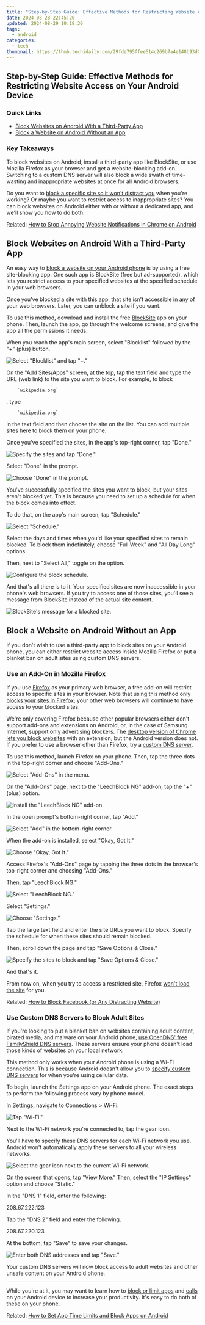 ```yaml
---
title: "Step-by-Step Guide: Effective Methods for Restricting Website Access on Your Android Device"
date: 2024-08-28 22:45:20
updated: 2024-08-29 10:18:30
tags:
  - android
categories:
  - tech
thumbnail: https://thmb.techidaily.com/29fde795ffee614c269b7a4e148b93d0201f16c6e463e2b9427b9aa8d21b5faf.jpg
---
```


## Step-by-Step Guide: Effective Methods for Restricting Website Access on Your Android Device

### Quick Links

* [Block Websites on Android With a Third-Party App](https://screen-mirror.techidaily.com/best-3-infinix-hot-40-pro-emulator-for-mac-to-run-your-wanted-android-apps-drfone-by-drfone-android/)
* [Block a Website on Android Without an App](https://extra-approaches.techidaily.com/updated-pivotal-ideas-in-tech-driven-story-weaving/)

### Key Takeaways

 To block websites on Android, install a third-party app like BlockSite, or use Mozilla Firefox as your browser and get a website-blocking add-on. Switching to a custom DNS server will also block a wide swath of time-wasting and inappropriate websites at once for all Android browsers.

 Do you want to [block a specific site so it won't distract you](https://apple-account.techidaily.com/why-apple-account-disabled-on-your-apple-iphone-15-plus-how-to-fix-by-drfone-ios/) when you're working? Or maybe you want to restrict access to inappropriate sites? You can block websites on Android either with or without a dedicated app, and we'll show you how to do both.

Related: [How to Stop Annoying Website Notifications in Chrome on Android](https://apple-account.techidaily.com/why-apple-account-disabled-on-your-apple-iphone-15-plus-how-to-fix-by-drfone-ios/) 

##  Block Websites on Android With a Third-Party App

 An easy way to [block a website on your Android phone](https://twitter-videos.techidaily.com/updated-quick-tips-for-uploading-content-on-twitter-for-2024/) is by using a free site-blocking app. One such app is BlockSite (free but ad-supported), which lets you restrict access to your specified websites at the specified schedule in your web browsers.

 Once you've blocked a site with this app, that site isn't accessible in any of your web browsers. Later, you can unblock a site if you want.

 To use this method, download and install the free [BlockSite](https://www.anrdoezrs.net/links/3607085/type/dlg/sid/UUhtgUeUpU203438/https://play.google.com/store/apps/details?id=co.blocksite) app on your phone. Then, launch the app, go through the welcome screens, and give the app all the permissions it needs.

 When you reach the app's main screen, select "Blocklist" followed by the "+" (plus) button.

![Select "Blocklist" and tap "+."](https://static1.howtogeekimages.com/wordpress/wp-content/uploads/2022/11/1-blocksite-add-site.png) 

 On the "Add Sites/Apps" screen, at the top, tap the text field and type the URL (web link) to the site you want to block. For example, to block 

        `wikipedia.org`
    
 , type 

        `wikipedia.org`
    
 in the text field and then choose the site on the list. You can add multiple sites here to block them on your phone.

 Once you've specified the sites, in the app's top-right corner, tap "Done."

![Specify the sites and tap "Done."](https://static1.howtogeekimages.com/wordpress/wp-content/uploads/2022/11/2-blocksite-specify-site.png) 

 Select "Done" in the prompt.

![Choose "Done" in the prompt.](https://static1.howtogeekimages.com/wordpress/wp-content/uploads/2022/11/3-blocksite-site-added.png) 

 You've successfully specified the sites you want to block, but your sites aren't blocked yet. This is because you need to set up a schedule for when the block comes into effect.

 To do that, on the app's main screen, tap "Schedule."

![Select "Schedule."](https://static1.howtogeekimages.com/wordpress/wp-content/uploads/2022/11/4-blocksite-block-schedule.png) 

 Select the days and times when you'd like your specified sites to remain blocked. To block them indefinitely, choose "Full Week" and "All Day Long" options.

 Then, next to "Select All," toggle on the option.

![Configure the block schedule.](https://static1.howtogeekimages.com/wordpress/wp-content/uploads/2022/11/5-blocksite-configure-schedule.png) 

 And that's all there is to it. Your specified sites are now inaccessible in your phone's web browsers. If you try to access one of those sites, you'll see a message from BlockSite instead of the actual site content.

![BlockSite's message for a blocked site.](https://static1.howtogeekimages.com/wordpress/wp-content/uploads/2022/11/6-blocksite-blocked-site.png) 

##  Block a Website on Android Without an App

 If you don't wish to use a third-party app to block sites on your Android phone, you can either restrict website access inside Mozilla Firefox or put a blanket ban on adult sites using custom DNS servers.

###  Use an Add-On in Mozilla Firefox

 If you use [Firefox](https://www.anrdoezrs.net/links/3607085/type/dlg/sid/UUhtgUeUpU203438/https://play.google.com/store/apps/details?id=org.mozilla.firefox&hl=en%5FUS&gl=US) as your primary web browser, a free add-on will restrict access to specific sites in your browser. Note that using this method only [blocks your sites in Firefox](https://extra-guidance.techidaily.com/in-2024-revolutionize-your-media-creation-hero5-black-mastery-skills/); your other web browsers will continue to have access to your blocked sites.

 We're only covering Firefox because other popular browsers either don't support add-ons and extensions on Android, or, in the case of Samsung Internet, support only advertising blockers. The [desktop version of Chrome lets you block websites](https://extra-guidance.techidaily.com/updated-pedal-to-the-metal-mastering-crossfade-techniques/) with an extension, but the Android version does not. If you prefer to use a browser other than Firefox, try a [custom DNS server](https://mondly-stories.techidaily.com/1719574983025-mondlyvr-an-immersive-journey-to-language-fluency-awaits/).

 To use this method, launch Firefox on your phone. Then, tap the three dots in the top-right corner and choose "Add-Ons."

![Select "Add-Ons" in the menu.](https://static1.howtogeekimages.com/wordpress/wp-content/uploads/2022/11/7-firefox-mobile-add-ons.png) 

 On the "Add-Ons" page, next to the "LeechBlock NG" add-on, tap the "+" (plus) option.

![Install the "LeechBlock NG" add-on.](https://static1.howtogeekimages.com/wordpress/wp-content/uploads/2022/11/8-firefox-mobile-add-leechblock-add-on.png) 

 In the open prompt's bottom-right corner, tap "Add."

![Select "Add" in the bottom-right corner.](https://static1.howtogeekimages.com/wordpress/wp-content/uploads/2022/11/9-firefox-mobile-install-leechblock-add-on.png) 

 When the add-on is installed, select "Okay, Got It."

![Choose "Okay, Got It."](https://static1.howtogeekimages.com/wordpress/wp-content/uploads/2022/11/10-firefox-mobile-leechblock-add-on-added.png) 

 Access Firefox's "Add-Ons" page by tapping the three dots in the browser's top-right corner and choosing "Add-Ons."

 Then, tap "LeechBlock NG."

![Select "LeechBlock NG."](https://static1.howtogeekimages.com/wordpress/wp-content/uploads/2022/11/11-firefox-mobile-open-leechblock-add-on.png) 

 Select "Settings."

![Choose "Settings."](https://static1.howtogeekimages.com/wordpress/wp-content/uploads/2022/11/12-firefox-mobile-leechblock-settings.png) 

 Tap the large text field and enter the site URLs you want to block. Specify the schedule for when these sites should remain blocked.

 Then, scroll down the page and tap "Save Options & Close."

![Specify the sites to block and tap "Save Options & Close."](https://static1.howtogeekimages.com/wordpress/wp-content/uploads/2022/11/13-firefox-mobile-block-sites.png) 

 And that's it.

 From now on, when you try to access a restricted site, Firefox [won't load the site](https://some-approaches.techidaily.com/updated-the-alliance-formula-youtube-partnerships-with-brands/) for you.

Related: [How to Block Facebook (or Any Distracting Website)](https://some-approaches.techidaily.com/updated-the-alliance-formula-youtube-partnerships-with-brands/) 

### Use Custom DNS Servers to Block Adult Sites

 If you're looking to put a blanket ban on websites containing adult content, pirated media, and malware on your Android phone, [use OpenDNS' free FamilyShield DNS servers](https://instagram-clips.techidaily.com/new-becoming-a-master-of-instagram-auditory-aesthetics/). These servers ensure your phone doesn't load those kinds of websites on your local network.

 This method only works when your Android phone is using a Wi-Fi connection. This is because Android doesn't allow you to [specify custom DNS servers](https://common-error.techidaily.com/fixing-network-issues-a-guide-to-dealing-with-unavailable-dhcp-servers/) for when you're using cellular data.

 To begin, launch the Settings app on your Android phone. The exact steps to perform the following process vary by phone model.

 In Settings, navigate to Connections > Wi-Fi.

![Tap "Wi-Fi."](https://static1.howtogeekimages.com/wordpress/wp-content/uploads/2022/11/14-samsung-wi-fi-settings.png) 

 Next to the Wi-Fi network you're connected to, tap the gear icon.

 You'll have to specify these DNS servers for each Wi-Fi network you use. Android won't automatically apply these servers to all your wireless networks.

![Select the gear icon next to the current Wi-Fi network.](https://static1.howtogeekimages.com/wordpress/wp-content/uploads/2022/11/15-samsung-wi-fi-network-settings.png) 

 On the screen that opens, tap "View More." Then, select the "IP Settings" option and choose "Static."

 In the "DNS 1" field, enter the following:

208.67.222.123

 Tap the "DNS 2" field and enter the following.

208.67.220.123

 At the bottom, tap "Save" to save your changes.

![Enter both DNS addresses and tap "Save."](https://static1.howtogeekimages.com/wordpress/wp-content/uploads/2022/11/16-samsung-block-sites-custom-dns.png) 

 Your custom DNS servers will now block access to adult websites and other unsafe content on your Android phone.

---

 While you're at it, you may want to learn how to [block or limit apps](https://eaxpv-info.techidaily.com/updated-how-to-increase-youtube-traffic-by-a-million-safely-done-for-2024/) and [calls](https://extra-support.techidaily.com/2024-approved-revolutionary-ios-gaming-apples-best-vr-apps/) on your Android device to increase your productivity. It's easy to do both of these on your phone.

Related: [How to Set App Time Limits and Block Apps on Android](https://eaxpv-info.techidaily.com/updated-how-to-increase-youtube-traffic-by-a-million-safely-done-for-2024/)

<ins class="adsbygoogle"
     style="display:block"
     data-ad-format="autorelaxed"
     data-ad-client="ca-pub-7571918770474297"
     data-ad-slot="1223367746"></ins>



<ins class="adsbygoogle"
     style="display:block"
     data-ad-client="ca-pub-7571918770474297"
     data-ad-slot="8358498916"
     data-ad-format="auto"
     data-full-width-responsive="true"></ins>
